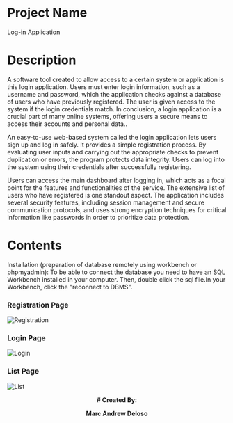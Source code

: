 # Project Name
 Log-in Application 

# Description
<p>A software tool created to allow access to a certain system or application is this login application. Users must enter login information, such as a username and password, which the application checks against a database of users who have previously registered. The user is given access to the system if the login credentials match. In conclusion, a login application is a crucial part of many online systems, offering users a secure means to access their accounts and personal data..</p>

<p>An easy-to-use web-based system called the login application lets users sign up and log in safely. It provides a simple registration process. By evaluating user inputs and carrying out the appropriate checks to prevent duplication or errors, the program protects data integrity. Users can log into the system using their credentials after successfully registering.</p>

<p>Users can access the main dashboard after logging in, which acts as a focal point for the features and functionalities of the service. The extensive list of users who have registered is one standout aspect. The application includes several security features, including session management and secure communication protocols, and uses strong encryption techniques for critical information like passwords in order to prioritize data protection.</p>

# Contents 

<p>Installation (preparation of database remotely using workbench or phpmyadmin): To be able to connect the database you need to have an SQL Workbench installed in your computer. Then, double click the sql file.In your Workbench, click the "reconnect to DBMS".</p>

### Registration Page

![Registration]()

### Login Page

![Login]()

### List Page

![List]()

<p align="center"><strong># Created By:</strong></p>
<p align="center"><strong>Marc Andrew Deloso</strong></p>
